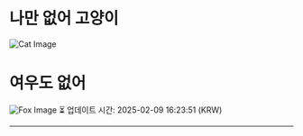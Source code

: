 
# 나만 없어 고양이

![Cat Image](https://cdn2.thecatapi.com/images/1b0.gif)

# 여우도 없어
![Fox Image](https://randomfox.ca/images/53.jpg)
⏳ 업데이트 시간: 2025-02-09 16:23:51 (KRW)

---
